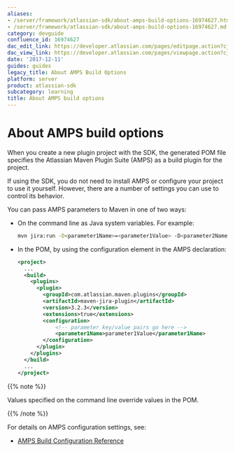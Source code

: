 ```yaml
---
aliases:
- /server/framework/atlassian-sdk/about-amps-build-options-16974627.html
- /server/framework/atlassian-sdk/about-amps-build-options-16974627.md
category: devguide
confluence_id: 16974627
dac_edit_link: https://developer.atlassian.com/pages/editpage.action?cjm=wozere&pageId=16974627
dac_view_link: https://developer.atlassian.com/pages/viewpage.action?cjm=wozere&pageId=16974627
date: '2017-12-11'
guides: guides
legacy_title: About AMPS Build Options
platform: server
product: atlassian-sdk
subcategory: learning
title: About AMPS build options
---
```

# About AMPS build options

When you create a new plugin project with the SDK, the generated POM file specifies the Atlassian Maven Plugin Suite (AMPS) as a build plugin for the project.

If using the SDK, you do not need to install AMPS or configure your project to use it yourself. However, there are a number of settings you can use to control its behavior.

You can pass AMPS parameters to Maven in one of two ways:

-   On the command line as Java system variables. For example:

    ``` bash
    mvn jira:run -D<parameter1Name>=<parameter1Value> -D<parameter2Name>=<parameter2Value> ...
    ```

-   In the POM, by using the configuration element in the AMPS declaration:  
      

    ``` xml
    <project>
      ...
      <build>
        <plugins>
          <plugin>
            <groupId>com.atlassian.maven.plugins</groupId>
            <artifactId>maven-jira-plugin</artifactId>
            <version>3.2.3</version>
            <extensions>true</extensions>
            <configuration>
                <!-- parameter key/value pairs go here -->
                <parameter1Name>parameter1Value</parameter1Name>
            </configuration>
          </plugin>
        </plugins>
      </build>
      ...
    </project>
    ```

{{% note %}}

Values specified on the command line override values in the POM.

{{% /note %}}

For details on AMPS configuration settings, see:

-   [AMPS Build Configuration Reference](/server/framework/atlassian-sdk/amps-build-configuration-reference)












































































































































































































































































































